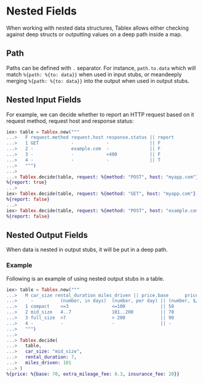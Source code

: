 # Nested Fields

When working with nested data structures, Tablex allows either checking against deep structs or outputting values on a deep path inside a map.

## Path

Paths can be defined with `.` separator. For instance, `path.to.data` which will match `%{path: %{to: data}}` when used in input stubs, or meandeeply merging `%{path: %{to: data}}` into the output when used in output stubs.

## Nested Input Fields

For example, we can decide whether to report an HTTP request based on it request method, request host and response status:

``` elixir
iex> table = Tablex.new("""
...>   F request.method request.host response.status || report
...>   1 GET            -            -               || F
...>   2 -              example.com  -               || F
...>   3 -              -            <400            || F
...>   4 -              -            -               || T
...>   """)
...> 
...> Tablex.decide(table, request: %{method: "POST", host: "myapp.com"}, response: %{status: 500})
%{report: true}
...> 
iex> Tablex.decide(table, request: %{method: "GET", host: "myapp.com"})
%{report: false}
...> 
iex> Tablex.decide(table, request: %{method: "POST", host: "example.com"})
%{report: false}
```

## Nested Output Fields

When data is nested in output stubs, it will be put in a deep path.

### Example

Following is an example of using nested output stubs in a table.

``` elixir
iex> table = Tablex.new("""
...>   M car_size rental_duration miles_driven || price.base      price.extra_mileage_fee  price.insurance_fee
...>     -          (number, in days)  (number, per day) || (number, $/day) (number, $/mile)         (number, $/day)
...>   1 compact    <=3                <=100             || 50              0.25                     15
...>   2 mid_size   4..7               101..200          || 70              0.30                     -
...>   3 full_size  >7                 > 200             || 90              0.35                     25
...>   4 -          -                  -                 || -               -                        20
...>   """)
...>
...> Tablex.decide(
...>   table,
...>   car_size: "mid_size",
...>   rental_duration: 7,
...>   miles_driven: 101
...> )
%{price: %{base: 70, extra_mileage_fee: 0.3, insurance_fee: 20}}
```

